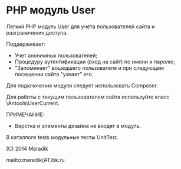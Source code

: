 PHP модуль User
====================

Легкий PHP модуль User для учета пользователей сайта и разграничения доступа.

Поддерживает:

- Учет анонимных пользователей;
- Процедуру аутентификации (вход на сайт) по имени и паролю; 
- "Запоминает" вошедшего пользователя и при следующем посещении сайта "узнает" его.

Для подключения модуля следует использовать Composer.

Для работы с текущим пользователем сайта используйте класс \Antools\UserCurrent.

ПРИМЕЧАНИЕ:
- Верстка и элементы дизайна не входят в модуль.

В каталлоге tests модульные тесты UnitTest.

(С) 2014 Maradik

mаilto:maradik(AT)bk.ru

 